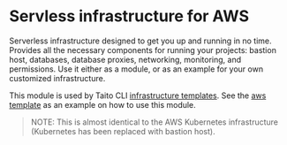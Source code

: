 # Servless infrastructure for AWS

Serverless infrastructure designed to get you up and running in no time. Provides all the necessary components for running your projects: bastion host, databases, database proxies, networking, monitoring, and permissions. Use it either as a module, or as an example for your own customized infrastructure.

This module is used by Taito CLI [infrastructure templates](https://taitounited.github.io/taito-cli/templates#infrastructure-templates). See the [aws template](https://github.com/TaitoUnited/taito-templates/tree/master/infrastructure/aws/terraform) as an example on how to use this module.

> NOTE: This is almost identical to the AWS Kubernetes infrastructure (Kubernetes has been replaced with bastion host).

